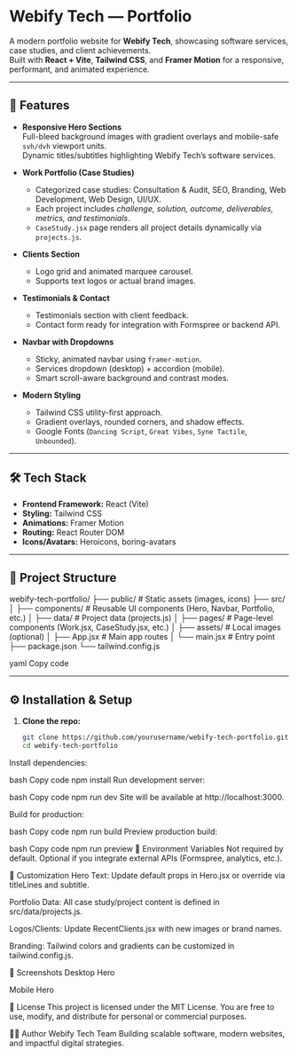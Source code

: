 # Webify Tech — Portfolio

A modern portfolio website for **Webify Tech**, showcasing software services, case studies, and client achievements.  
Built with **React + Vite**, **Tailwind CSS**, and **Framer Motion** for a responsive, performant, and animated experience.

---

## 🚀 Features

- **Responsive Hero Sections**  
  Full-bleed background images with gradient overlays and mobile-safe `svh/dvh` viewport units.  
  Dynamic titles/subtitles highlighting Webify Tech’s software services.

- **Work Portfolio (Case Studies)**  
  - Categorized case studies: Consultation & Audit, SEO, Branding, Web Development, Web Design, UI/UX.  
  - Each project includes *challenge, solution, outcome, deliverables, metrics, and testimonials*.  
  - `CaseStudy.jsx` page renders all project details dynamically via `projects.js`.

- **Clients Section**  
  - Logo grid and animated marquee carousel.  
  - Supports text logos or actual brand images.

- **Testimonials & Contact**  
  - Testimonials section with client feedback.  
  - Contact form ready for integration with Formspree or backend API.  

- **Navbar with Dropdowns**  
  - Sticky, animated navbar using `framer-motion`.  
  - Services dropdown (desktop) + accordion (mobile).  
  - Smart scroll-aware background and contrast modes.

- **Modern Styling**  
  - Tailwind CSS utility-first approach.  
  - Gradient overlays, rounded corners, and shadow effects.  
  - Google Fonts (`Dancing Script`, `Great Vibes`, `Syne Tactile`, `Unbounded`).

---

## 🛠️ Tech Stack

- **Frontend Framework:** React (Vite)  
- **Styling:** Tailwind CSS  
- **Animations:** Framer Motion  
- **Routing:** React Router DOM  
- **Icons/Avatars:** Heroicons, boring-avatars  

---

## 📂 Project Structure

webify-tech-portfolio/
├── public/ # Static assets (images, icons)
├── src/
│ ├── components/ # Reusable UI components (Hero, Navbar, Portfolio, etc.)
│ ├── data/ # Project data (projects.js)
│ ├── pages/ # Page-level components (Work.jsx, CaseStudy.jsx, etc.)
│ ├── assets/ # Local images (optional)
│ ├── App.jsx # Main app routes
│ └── main.jsx # Entry point
├── package.json
└── tailwind.config.js

yaml
Copy code

---

## ⚙️ Installation & Setup

1. **Clone the repo:**
   ```bash
   git clone https://github.com/yourusername/webify-tech-portfolio.git
   cd webify-tech-portfolio
Install dependencies:

bash
Copy code
npm install
Run development server:

bash
Copy code
npm run dev
Site will be available at http://localhost:3000.

Build for production:

bash
Copy code
npm run build
Preview production build:

bash
Copy code
npm run preview
🔑 Environment Variables
Not required by default.
Optional if you integrate external APIs (Formspree, analytics, etc.).

🧩 Customization
Hero Text: Update default props in Hero.jsx or override via titleLines and subtitle.

Portfolio Data: All case study/project content is defined in src/data/projects.js.

Logos/Clients: Update RecentClients.jsx with new images or brand names.

Branding: Tailwind colors and gradients can be customized in tailwind.config.js.

📸 Screenshots
Desktop Hero

Mobile Hero

📜 License
This project is licensed under the MIT License.
You are free to use, modify, and distribute for personal or commercial purposes.

👨‍💻 Author
Webify Tech Team
Building scalable software, modern websites, and impactful digital strategies.

